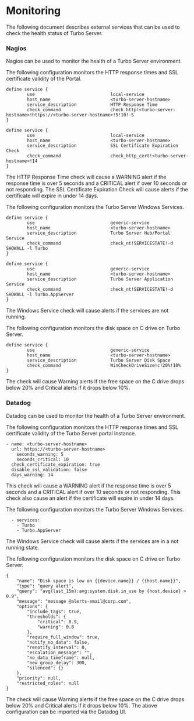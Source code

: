 # Monitoring

The following document describes external services that can be used to check the health status of Turbo Server.

### Nagios

Nagios can be used to monitor the health of a Turbo Server environment.

The following configuration monitors the HTTP response times and SSL certificate validity of the Portal.

```
define service {
        use                             local-service
        host_name                       <turbo-server-hostname>
        service_description             HTTP Response Time
        check_command                   check_http!<turbo-server-hostname>!https://<turbo-server-hostname>!5!10!-S
}

define service {
        use                             local-service
        host_name                       <turbo-server-hostname>
        service_description             SSL Certificate Expiration Check
        check_command                   check_http_cert!<turbo-server-hostname>!14
}
```

The HTTP Response Time check will cause a WARNING alert if the response time is over 5 seconds and a CRITICAL alert if over 10 seconds or not responding. The SSL Certificate Expiration Check will cause alerts if the certificate will expire in under 14 days. 

The following configuration monitors the Turbo Server Windows Services.

```
define service {
        use                             generic-service
        host_name                       <turbo-server-hostname>
        service_description             Turbo Server Hub/Portal Service
        check_command                   check_nt!SERVICESTATE!-d SHOWALL -l Turbo
}

define service {
        use                             generic-service
        host_name                       <turbo-server-hostname>
        service_description             Turbo Server Application Service
        check_command                   check_nt!SERVICESTATE!-d SHOWALL -l Turbo.AppServer
}
```

The Windows Service check will cause alerts if the services are not running.

The following configuration monitors the disk space on C drive on Turbo Server.

```
define service {
        use                             generic-service
        host_name                       <turbo-server-hostname>
        service_description             Turbo Server Disk Space
        check_command                   WinCheckDriveSize!c!20%!10%
}
```

The check will cause Warning alerts if the free space on the C drive drops below 20% and Critical alerts if it drops below 10%.

### Datadog

Datadog can be used to monitor the health of a Turbo Server environment.

The following configuration monitors the HTTP response times and SSL certificate validity of the Turbo Server portal instance.

```
- name: <turbo-server-hostname>
  url: https://<turbo-server-hostname>
    seconds_warning: 5
    seconds_critical: 10
  check_certificate_expiration: true
  disable_ssl_validation: false
  days_warning: 14
```

This check will cause a WARNING alert if the response time is over 5 seconds and a CRITICAL alert if over 10 seconds or not responding.  This check also cause an alert if the certificate will expire in under 14 days.

The following configuration monitors the Turbo Server Windows Services.

```
  - services:
    - Turbo
    - Turbo.AppServer
```

The Windows Service check will cause alerts if the services are in a not running state.

The following configuration monitors the disk space on C drive on Turbo Server.

```
{
	"name": "Disk space is low on {{device.name}} / {{host.name}}",
	"type": "query alert",
	"query": "avg(last_15m):avg:system.disk.in_use by {host,device} > 0.9",
	"message": "message @alerts-email@corp.com",
	"options": {
		"include_tags": true,
		"thresholds": {
			"critical": 0.9,
			"warning": 0.8
		},
		"require_full_window": true,
		"notify_no_data": false,
		"renotify_interval": 0,
		"escalation_message": "",
		"no_data_timeframe": null,
		"new_group_delay": 300,
		"silenced": {}
	},
	"priority": null,
	"restricted_roles": null
}
```

The check will cause Warning alerts if the free space on the C drive drops below 20% and Critical alerts if it drops below 10%. The above configuration can be imported via the Datadog UI.
